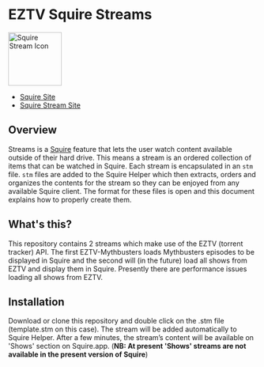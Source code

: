 # EZTV Squire Streams

<img src="https://s3.amazonaws.com/Squire_Contents/sites+resources/github+streamers/stream_icon.png" width="108" height="108" alt="Squire Stream Icon"/>

- [Squire Site](http://www.squireapp.com)
- [Squire Stream Site](http://squireapp.com/streams/)

## Overview
Streams is a [Squire](http://www.squireapp.com) feature that lets the user watch content available outside of their hard drive. This means a stream is an ordered collection of items that can be watched in Squire. Each stream is encapsulated in an ```stm``` file. ```stm``` files are added to the Squire Helper which then extracts, orders and organizes the contents for the stream so they can be enjoyed from any available Squire client. The format for these files is open and this document explains how to properly create them.

## What's this? 
This repository contains 2 streams which make use of the EZTV (torrent tracker) API. The first EZTV-Mythbusters loads Mythbusters episodes to be displayed in Squire and the second will (in the future) load all shows from EZTV and display them in Squire. Presently there are performance issues loading all shows from EZTV. 


## Installation
Download or clone this repository and double click on the .stm file (template.stm on this case). The stream will be added automatically to Squire Helper. After a few minutes, the stream’s content will be available on 'Shows' section on Squire.app. (**NB: At present 'Shows' streams are not available in the present version of Squire**)